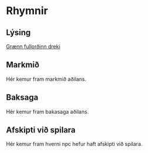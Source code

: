 # Rhymnir
## Lýsing
[Grænn fullorðinn dreki](https://www.dndbeyond.com/monsters/adult-green-dragon)
## Markmið
Hér kemur fram markmið aðilans.
## Baksaga
Hér kemur fram bakasaga aðilans.
## Afskipti við spilara
Hér kemur fram hverni npc hefur haft afskipti við spilara.
